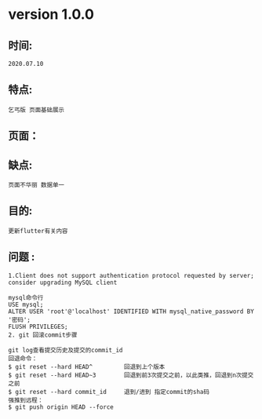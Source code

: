 # version 1.0.0

## 时间: 
    2020.07.10
## 特点: 
    乞丐版 页面基础展示
## 页面：
## 缺点:
    页面不华丽 数据单一
## 目的:
    更新flutter有关内容

## 问题 : 
    1.Client does not support authentication protocol requested by server; consider upgrading MySQL client
    
    mysql命令行
    USE mysql;
    ALTER USER 'root'@'localhost' IDENTIFIED WITH mysql_native_password BY '密码';
    FLUSH PRIVILEGES;
    2. git 回滚commit步骤
    
    git log查看提交历史及提交的commit_id
    回退命令：
    $ git reset --hard HEAD^         回退到上个版本
    $ git reset --hard HEAD~3        回退到前3次提交之前，以此类推，回退到n次提交之前
    $ git reset --hard commit_id     退到/进到 指定commit的sha码
    强推到远程：
    $ git push origin HEAD --force
